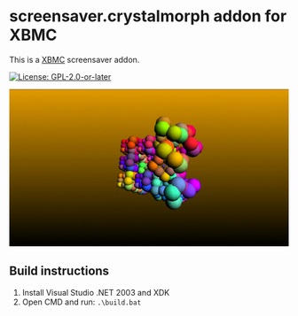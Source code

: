 # screensaver.crystalmorph addon for XBMC

This is a [XBMC](https://xbmc.tv) screensaver addon.

[![License: GPL-2.0-or-later](https://img.shields.io/badge/License-GPL%20v2+-blue.svg)](LICENSE.md)

![screenshot](https://github.com/xbmc4xbox/screensaver.crystalmorph/blob/master/screensaver.crystalmorph/resources/screenshot-01.png)

## Build instructions

1. Install Visual Studio .NET 2003 and XDK
2. Open CMD and run: `.\build.bat`